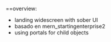 
==overview:
* landing widescreen with sober UI
* basado en mern_startingenterprise2
* using portals for child objects
